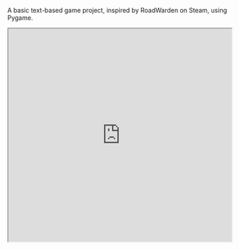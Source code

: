 A basic text-based game project, inspired by RoadWarden on Steam, using Pygame.
<iframe src="https://www.youtube.com/embed/uPuqhAEjPfU" width="100%" height="480" allow="autoplay; encrypted-media" allowfullscreen></iframe>

